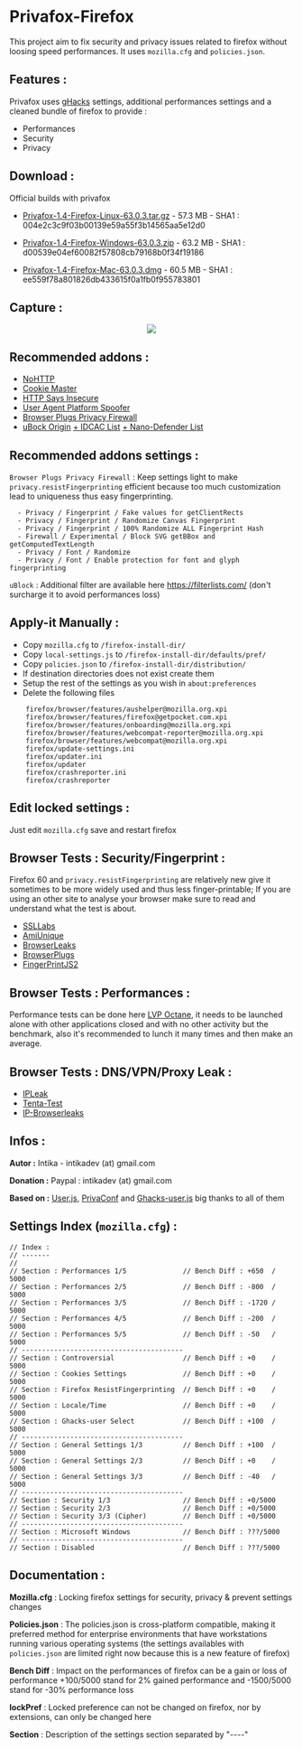 # Privafox-Firefox
This project aim to fix security and privacy issues related to firefox without loosing speed performances. It uses `mozilla.cfg` and `policies.json`.

Features :
----------
Privafox uses [gHacks](https://github.com/ghacksuserjs/ghacks-user.js) settings, additional performances settings and a cleaned bundle of firefox to provide :

- Performances 
- Security
- Privacy

Download :
----------
Official builds with privafox

- [Privafox-1.4-Firefox-Linux-63.0.3.tar.gz](https://github.com/intika/privafox-firefox/releases/download/Privafox-v1.4-v63.0.3/privafox-1.4-firefox-linux-63.0.3.tar.gz) - 57.3 MB - SHA1 : 004e2c3c9f03b00139e59a55f3b14565aa5e12d0 

- [Privafox-1.4-Firefox-Windows-63.0.3.zip](https://github.com/intika/privafox-firefox/releases/download/Privafox-v1.4-v63.0.3/privafox-1.4-firefox-win-63.0.3.zip) - 63.2 MB - SHA1 : d00539e04ef60082f57808cb79168b0f34f19186 

- [Privafox-1.4-Firefox-Mac-63.0.3.dmg](https://github.com/intika/privafox-firefox/releases/download/Privafox-v1.4-v63.0.3/privafox-1.4-firefox-mac-63.0.3.dmg) - 60.5 MB - SHA1 : ee559f78a801826db433615f0a1fb0f955783801

Capture :
---------
<p align="center">
  <img src="https://raw.githubusercontent.com/intika/privafox-firefox/master/capture.png">
</p>

Recommended addons :
--------------------
- [NoHTTP](https://addons.mozilla.org/en-US/firefox/addon/nohttp)
- [Cookie Master](https://addons.mozilla.org/en-US/firefox/addon/cookiemaster/)
- [HTTP Says Insecure](https://addons.mozilla.org/en-US/firefox/addon/http-says-insecure)
- [User Agent Platform Spoofer](https://addons.mozilla.org/en-US/firefox/addon/user-agent-platform-spoofer/)
- [Browser Plugs Privacy Firewall](https://addons.mozilla.org/en-US/firefox/addon/browser-plugs-privacy-firewall/)
- [uBock Origin](https://addons.mozilla.org/en-US/firefox/addon/ublock-origin/) [+ IDCAC List](https://www.i-dont-care-about-cookies.eu/) [+ Nano-Defender List](https://jspenguin2017.github.io/uBlockProtector/#extra-installation-steps-for-ublock-origin)

Recommended addons settings :
-----------------------------
`Browser Plugs Privacy Firewall` : Keep  settings light to make `privacy.resistFingerprinting` efficient because too much customization lead to uniqueness thus easy fingerprinting. 
```
  - Privacy / Fingerprint / Fake values for getClientRects
  - Privacy / Fingerprint / Randomize Canvas Fingerprint
  - Privacy / Fingerprint / 100% Randomize ALL Fingerprint Hash
  - Firewall / Experimental / Block SVG getBBox and getComputedTextLength
  - Privacy / Font / Randomize
  - Privacy / Font / Enable protection for font and glyph fingerprinting
```

`uBlock` : Additional filter are available here https://filterlists.com/ (don't surcharge it to avoid performances loss)

Apply-it Manually :
-------------------
- Copy `mozilla.cfg` to `/firefox-install-dir/` 
- Copy `local-settings.js` to `/firefox-install-dir/defaults/pref/`
- Copy `policies.json` to `/firefox-install-dir/distribution/`
- If destination directories does not exist create them
- Setup the rest of the settings as you wish in `about:preferences`  
- Delete the following files
``` 
    firefox/browser/features/aushelper@mozilla.org.xpi
    firefox/browser/features/firefox@getpocket.com.xpi
    firefox/browser/features/onboarding@mozilla.org.xpi
    firefox/browser/features/webcompat-reporter@mozilla.org.xpi
    firefox/browser/features/webcompat@mozilla.org.xpi
    firefox/update-settings.ini
    firefox/updater.ini
    firefox/updater
    firefox/crashreporter.ini
    firefox/crashreporter
``` 

Edit locked settings :
----------------------
Just edit `mozilla.cfg` save and restart firefox

Browser Tests : Security/Fingerprint : 
----------------------------------------------
Firefox 60 and `privacy.resistFingerprinting` are relatively new give it sometimes to be more widely used and thus less finger-printable; If you are using an other site to analyse your browser make sure to read and understand what the test is about.

- [SSLLabs](https://www.ssllabs.com/ssltest/viewMyClient.html)
- [AmiUnique](https://amiunique.org/fp)
- [BrowserLeaks](https://browserleaks.com/)
- [BrowserPlugs](https://www.browserplugs.com/fingerprint-test/index.html)
- [FingerPrintJS2](https://valve.github.io/fingerprintjs2/)

Browser Tests : Performances :
------------------------------
Performance tests can be done here [LVP Octane](https://intika.github.io/lvp-octane/), it needs to be launched alone with other applications closed and with no other activity but the benchmark, also it's recommended to lunch it many times and then make an average.

Browser Tests : DNS/VPN/Proxy Leak :
------------------------------------
- [IPLeak](https://ipleak.net/)
- [Tenta-Test](https://tenta.com/test/)
- [IP-Browserleaks](https://browserleaks.com/ip)

Infos :
-------
**Autor :** Intika - intikadev (at) gmail.com

**Donation :** Paypal : intikadev (at) gmail.com

**Based on :** [User.js](https://github.com/pyllyukko/user.js/), [PrivaConf](https://addons.mozilla.org/en-US/firefox/addon/privaconf/) and [Ghacks-user.js](https://github.com/ghacksuserjs/ghacks-user.js) big thanks to all of them

Settings Index (`mozilla.cfg`) :
--------------------------------
```
// Index :
// -------
//
// Section : Performances 1/5              // Bench Diff : +650  / 5000
// Section : Performances 2/5              // Bench Diff : -800  / 5000
// Section : Performances 3/5              // Bench Diff : -1720 / 5000
// Section : Performances 4/5              // Bench Diff : -200  / 5000 
// Section : Performances 5/5              // Bench Diff : -50   / 5000 
// ----------------------------------------
// Section : Controversial                 // Bench Diff : +0    / 5000
// Section : Cookies Settings              // Bench Diff : +0    / 5000
// Section : Firefox ResistFingerprinting  // Bench Diff : +0    / 5000
// Section : Locale/Time                   // Bench Diff : +0    / 5000
// Section : Ghacks-user Select            // Bench Diff : +100  / 5000
// ----------------------------------------
// Section : General Settings 1/3          // Bench Diff : +100  / 5000
// Section : General Settings 2/3          // Bench Diff : +0    / 5000
// Section : General Settings 3/3          // Bench Diff : -40   / 5000
// ----------------------------------------
// Section : Security 1/3                  // Bench Diff : +0/5000
// Section : Security 2/3                  // Bench Diff : +0/5000
// Section : Security 3/3 (Cipher)         // Bench Diff : +0/5000
// ----------------------------------------
// Section : Microsoft Windows             // Bench Diff : ???/5000
// ----------------------------------------
// Section : Disabled                      // Bench Diff : ???/5000
```

Documentation :
---------------

**Mozilla.cfg** : Locking firefox settings for security, privacy & prevent settings changes 

**Policies.json** : The policies.json is cross-platform compatible, making it preferred method for enterprise environments that have workstations running various operating systems (the settings availables with `policies.json` are limited right now because this is a new feature of firefox)

**Bench Diff** : Impact on the performances of firefox can be a gain or loss of performance +100/5000 stand for 2% gained performance and -1500/5000 stand for -30% performance loss
               
**lockPref** : Locked preference can not be changed on firefox, nor by extensions, can only be changed here

**Section** : Description of the settings section separated by "----"
